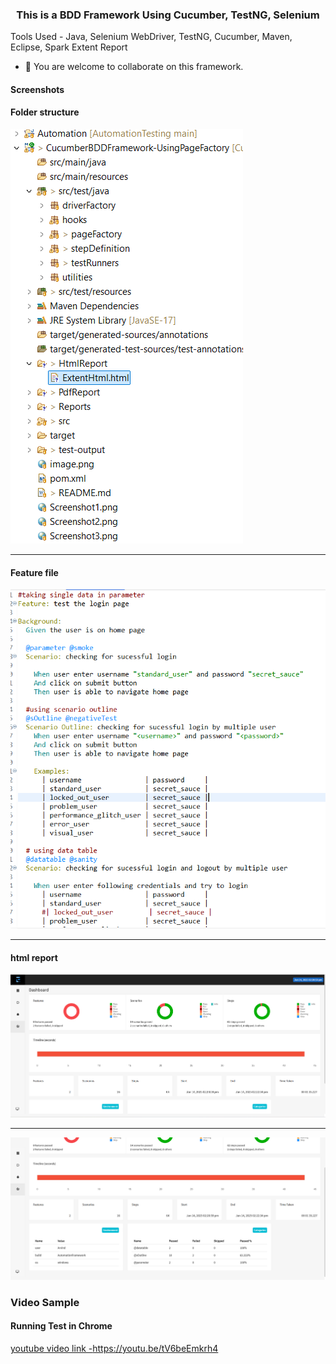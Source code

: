 
<h3 align="center">This is a BDD Framework Using Cucumber, TestNG, Selenium
</h3>
    Tools Used -
    Java, Selenium WebDriver, TestNG, Cucumber, Maven, Eclipse, Spark Extent Report

 - 💞️ You are welcome to collaborate on this framework.


#### Screenshots

#### Folder structure

![](Screenshot7.png)

___
#### Feature file

![](Screenshot8.png)
___

#### html report

![](Screenshot4.png)

___

![](Screenshot5.png)



### Video Sample

#### Running Test in Chrome


[youtube video link -https://youtu.be/tV6beEmkrh4 ](https://youtu.be/tV6beEmkrh4)


